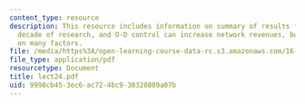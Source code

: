 ```yaml
---
content_type: resource
description: This resource includes information on summary of results from over a
  decade of research, and O-D control can increase network revenues, but impact depends
  on many factors.
file: /media/https%3A/open-learning-course-data-rc.s3.amazonaws.com/16-75j-airline-management-spring-2006/9998cb453ec6ac724bc938320809a07b_lect24.pdf
file_type: application/pdf
resourcetype: Document
title: lect24.pdf
uid: 9998cb45-3ec6-ac72-4bc9-38320809a07b
---
```

